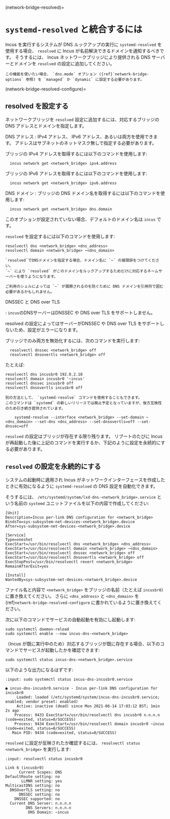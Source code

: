 (network-bridge-resolved)=
# `systemd-resolved` と統合するには

Incus を実行するシステムが DNS ルックアップの実行に `systemd-resolved` を使用する場合、 `resolved` に Incus が名前解決できるドメインを通知するべきです。
そうするには、 Incus ネットワークブリッジにより提供される DNS サーバーとドメインを `resolved` の設定に追加してください。

```{note}
この機能を使いたい場合、 `dns.mode` オプション ({ref}`network-bridge-options` 参照) を `managed` か `dynamic` に設定する必要があります。
```

(network-bridge-resolved-configure)=
## resolved を設定する

ネットワークブリッジを `resolved` 設定に追加するには、対応するブリッジの DNS アドレスとドメインを指定します。

DNS アドレス
: IPv4 アドレス、 IPv6 アドレス、あるいは両方を使用できます。
  アドレスはサブネットのネットマスク無しで指定する必要があります。

  ブリッジの IPv4 アドレスを取得するには以下のコマンドを使用します:

      incus network get <network_bridge> ipv4.address

  ブリッジの IPv6 アドレスを取得するには以下のコマンドを使用します:

      incus network get <network_bridge> ipv6.address

DNS ドメイン
: ブリッジの DNS ドメイン名を取得するには以下のコマンドを使用します:

      incus network get <network_bridge> dns.domain

  このオプションが設定されていない場合、デフォルトのドメイン名は `incus` です。

`resolved` を設定するには以下のコマンドを使用します:

    resolvectl dns <network_bridge> <dns_address>
    resolvectl domain <network_bridge> ~<dns_domain>

```{note}
`resolved`でDNSドメインを指定する場合、ドメイン名に `~` の接頭辞をつけてください。
`~` により `resolved` がこのドメインをルックアップするためだけに対応するネームサーバーを使うようになります。

ご利用のシェルによっては `~` が展開されるのを防ぐために DNS ドメインを引用符で囲む必要があるかもしれません。
```

DNSSEC と DNS over TLS

: `incus`のDNSサーバーはDNSSEC や DNS over TLS をサポートしません。

  resolved の設定によってはサーバーがDNSSEC や DNS over TLS をサポートしないため、設定がエラーになります。

  ブリッジでのみ両方を無効化するには、次のコマンドを実行します:

      resolvectl dnssec <network_bridge> off
      resolvectl dnsovertls <network_bridge> off

たとえば:

    resolvectl dns incusbr0 192.0.2.10
    resolvectl domain incusbr0 '~incus'
    resolvectl dnssec incusbr0 off
    resolvectl dnsovertls incusbr0 off

```{note}
別の方法として、 `systemd-resolve` コマンドを使用することもできます。
このコマンドは `systemd` の新しいリリースでは廃止予定となっていますが、後方互換性のため引き続き提供されています。

    systemd-resolve --interface <network_bridge> --set-domain ~<dns_domain> --set-dns <dns_address> --set-dnsovertls=off --set-dnssec=off
```

`resolved` の設定はブリッジが存在する限り残ります。
リブートのたびに Incus が再起動した後に上記のコマンドを実行するか、下記のように設定を永続的にする必要があります。

## `resolved` の設定を永続的にする

システムの起動時に適用され Incus がネットワークインターフェースを作成したときに有効になるように `systemd-resolved` の DNS 設定を自動化できます。

そうするには、 `/etc/systemd/system/lxd-dns-<network_bridge>.service` という名前の `systemd` ユニットファイルを以下の内容で作成してください:

```
[Unit]
Description=Incus per-link DNS configuration for <network_bridge>
BindsTo=sys-subsystem-net-devices-<network_bridge>.device
After=sys-subsystem-net-devices-<network_bridge>.device

[Service]
Type=oneshot
ExecStart=/usr/bin/resolvectl dns <network_bridge> <dns_address>
ExecStart=/usr/bin/resolvectl domain <network_bridge> ~<dns_domain>
ExecStart=/usr/bin/resolvectl dnssec <network_bridge> off
ExecStart=/usr/bin/resolvectl dnsovertls <network_bridge> off
ExecStopPost=/usr/bin/resolvectl revert <network_bridge>
RemainAfterExit=yes

[Install]
WantedBy=sys-subsystem-net-devices-<network_bridge>.device
```

ファイル名と内容で `<network_bridge>` をブリッジの名前（たとえば `incusbr0`）に置き換えてください。
さらに `<dns_address>` と `<dns_domain>` を {ref}`network-bridge-resolved-configure` に書かれているように置き換えてください。

次に以下のコマンドでサービスの自動起動を有効にし起動します:

    sudo systemctl daemon-reload
    sudo systemctl enable --now incus-dns-<network_bridge>

（Incus が既に実行中のため）対応するブリッジが既に存在する場合、以下のコマンドでサービスが起動したかを確認できます:

    sudo systemctl status incus-dns-<network_bridge>.service

以下のような出力になるはずです:

```{terminal}
:input: sudo systemctl status incus-dns-incusbr0.service

● incus-dns-incusbr0.service - Incus per-link DNS configuration for incusbr0
     Loaded: loaded (/etc/systemd/system/incus-dns-incusbr0.service; enabled; vendor preset: enabled)
     Active: inactive (dead) since Mon 2021-06-14 17:03:12 BST; 1min 2s ago
    Process: 9433 ExecStart=/usr/bin/resolvectl dns incusbr0 n.n.n.n (code=exited, status=0/SUCCESS)
    Process: 9434 ExecStart=/usr/bin/resolvectl domain incusbr0 ~incus (code=exited, status=0/SUCCESS)
   Main PID: 9434 (code=exited, status=0/SUCCESS)
```

`resolved` に設定が反映されたか確認するには、 `resolvectl status <network_bridge>` を実行します:

```{terminal}
:input: resolvectl status incusbr0

Link 6 (incusbr0)
      Current Scopes: DNS
DefaultRoute setting: no
       LLMNR setting: yes
MulticastDNS setting: no
  DNSOverTLS setting: no
      DNSSEC setting: no
    DNSSEC supported: no
  Current DNS Server: n.n.n.n
         DNS Servers: n.n.n.n
          DNS Domain: ~incus
```

